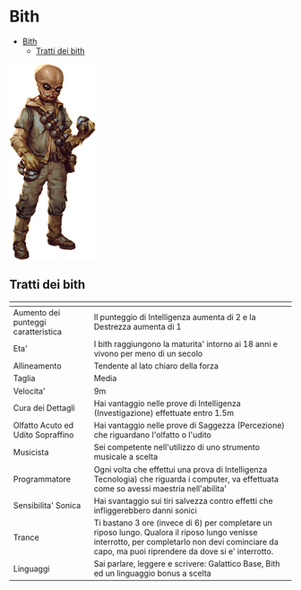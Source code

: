 # Bith

- [Bith](#bith)
  - [Tratti dei bith](#tratti-dei-bith)

![bith](./species_bith.png)

## Tratti dei bith

|<!-- -->|<!-- -->
|---|---
|Aumento dei punteggi caratteristica|Il punteggio di Intelligenza aumenta di 2 e la Destrezza aumenta di 1
|Eta'|I bith raggiungono la maturita' intorno ai 18 anni e vivono per meno di un secolo
|Allineamento|Tendente al lato chiaro della forza
|Taglia|Media
|Velocita'|9m
|Cura dei Dettagli|Hai vantaggio nelle prove di Intelligenza (Investigazione) effettuate entro 1.5m
|Olfatto Acuto ed Udito Sopraffino|Hai vantaggio nelle prove di Saggezza (Percezione) che riguardano l'olfatto o l'udito
|Musicista|Sei competente nell'utilizzo di uno strumento musicale a scelta
|Programmatore|Ogni volta che effettui una prova di Intelligenza Tecnologia) che riguarda i computer, va effettuata come so avessi maestria nell'abilita'
|Sensibilita' Sonica|Hai svantaggio sui tiri salvezza contro effetti che infliggerebbero danni sonici
|Trance|Ti bastano 3 ore (invece di 6) per completare un riposo lungo. Qualora il riposo lungo venisse interrotto, per completarlo non devi cominciare da capo, ma puoi riprendere da dove si e' interrotto.
|Linguaggi|Sai parlare, leggere e scrivere: Galattico Base, Bith ed un linguaggio bonus a scelta
